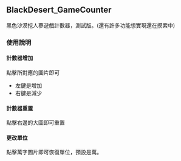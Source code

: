 ﻿## BlackDesert_GameCounter
黑色沙漠挖人蔘遊戲計數器，測試版。(還有許多功能想實現還在摸索中)

### 使用說明
#### 計數器增加
點擊所對應的圖片即可
- 左鍵是增加
- 右鍵是減少

#### 計數器重置
點擊右邊的大圖即可重置

#### 更改單位
點擊萬字圖片即可恢復單位，預設是萬。


